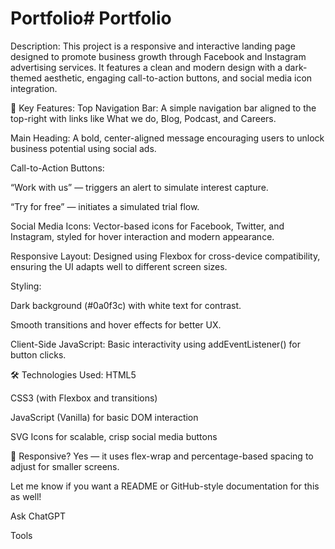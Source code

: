 # Portfolio# Portfolio
 Description:
This project is a responsive and interactive landing page designed to promote business growth through Facebook and Instagram advertising services. It features a clean and modern design with a dark-themed aesthetic, engaging call-to-action buttons, and social media icon integration.

🧩 Key Features:
Top Navigation Bar: A simple navigation bar aligned to the top-right with links like What we do, Blog, Podcast, and Careers.

Main Heading: A bold, center-aligned message encouraging users to unlock business potential using social ads.

Call-to-Action Buttons:

“Work with us” — triggers an alert to simulate interest capture.

“Try for free” — initiates a simulated trial flow.

Social Media Icons:
Vector-based icons for Facebook, Twitter, and Instagram, styled for hover interaction and modern appearance.

Responsive Layout:
Designed using Flexbox for cross-device compatibility, ensuring the UI adapts well to different screen sizes.

Styling:

Dark background (#0a0f3c) with white text for contrast.

Smooth transitions and hover effects for better UX.

Client-Side JavaScript:
Basic interactivity using addEventListener() for button clicks.

🛠️ Technologies Used:
HTML5

CSS3 (with Flexbox and transitions)

JavaScript (Vanilla) for basic DOM interaction

SVG Icons for scalable, crisp social media buttons

📱 Responsive?
Yes — it uses flex-wrap and percentage-based spacing to adjust for smaller screens.

Let me know if you want a README or GitHub-style documentation for this as well!









Ask ChatGPT



Tools


